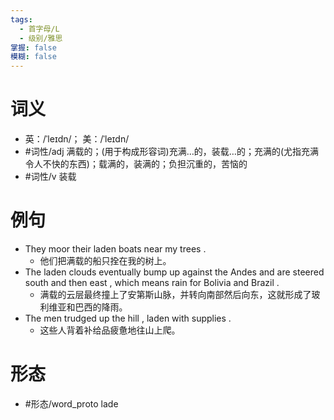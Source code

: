 ```yaml
---
tags:
  - 首字母/L
  - 级别/雅思
掌握: false
模糊: false
---
```

# 词义
- 英：/ˈleɪdn/； 美：/ˈleɪdn/
- #词性/adj  满载的；(用于构成形容词)充满…的，装载…的；充满的(尤指充满令人不快的东西)；载满的，装满的；负担沉重的，苦恼的
- #词性/v  装载
# 例句
- They moor their laden boats near my trees .
	- 他们把满载的船只拴在我的树上。
- The laden clouds eventually bump up against the Andes and are steered south and then east , which means rain for Bolivia and Brazil .
	- 满载的云层最终撞上了安第斯山脉，并转向南部然后向东，这就形成了玻利维亚和巴西的降雨。
- The men trudged up the hill , laden with supplies .
	- 这些人背着补给品疲惫地往山上爬。
# 形态
- #形态/word_proto lade
